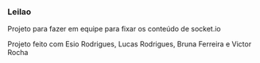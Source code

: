### Leilao

<p>Projeto para fazer em equipe para fixar os conteúdo de socket.io</p>
<p>Projeto feito com Esio Rodrigues, Lucas Rodrigues, Bruna Ferreira e Victor Rocha</p>